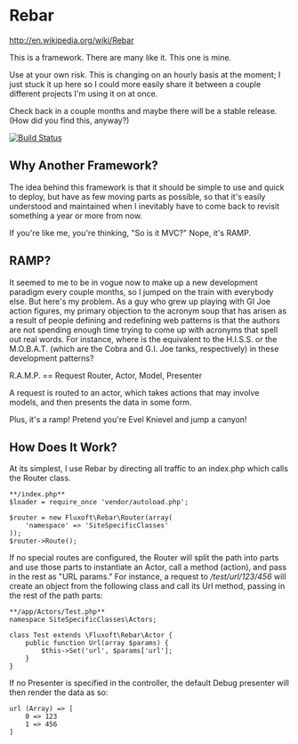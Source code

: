 Rebar
=====
http://en.wikipedia.org/wiki/Rebar

This is a framework. There are many like it. This one is mine.

Use at your own risk. This is changing on an hourly basis at the moment; I just stuck it up here so I could more easily
share it between a couple different projects I'm using it on at once.

Check back in a couple months and maybe there will be a stable release. (How did you find this, anyway?)

[![Build Status](https://travis-ci.org/fluxoft/rebar.svg?branch=master)](https://travis-ci.org/fluxoft/rebar)

Why Another Framework?
----------------------
The idea behind this framework is that it should be simple to use and quick to deploy, but have as few moving parts as
possible, so that it's easily understood and maintained when I inevitably have to come back to revisit something a year
or more from now.

If you're like me, you're thinking, "So is it MVC?" Nope, it's RAMP.

RAMP?
-----
It seemed to me to be in vogue now to make up a new development paradigm every couple months, so I jumped on the train
with everybody else. But here's my problem. As a guy who grew up playing with GI Joe action figures, my primary
objection to the acronym soup that has arisen as a result of people defining and redefining web patterns is that the
authors are not spending enough time trying to come up with acronyms that spell out real words. For instance, where is
the equivalent to the H.I.S.S. or the M.O.B.A.T. (which are the Cobra and G.I. Joe tanks, respectively) in these
development patterns?

R.A.M.P. == Request Router, Actor, Model, Presenter

A request is routed to an actor, which takes actions that may involve models, and then presents the data in some form.

Plus, it's a ramp! Pretend you're Evel Knievel and jump a canyon!

How Does It Work?
-----------------
At its simplest, I use Rebar by directing all traffic to an index.php which calls the Router class.

```
**/index.php**
$loader = require_once 'vendor/autoload.php';

$router = new Fluxoft\Rebar\Router(array(
	'namespace' => 'SiteSpecificClasses'
));
$router->Route();
```

If no special routes are configured, the Router will split the path into parts and use those parts to instantiate an
Actor, call a method (action), and pass in the rest as "URL params."  For instance, a request to _/test/url/123/456_
will create an object from the following class and call its Url method, passing in the rest of the path parts:

```
**/app/Actors/Test.php**
namespace SiteSpecificClasses\Actors;

class Test extends \Fluxoft\Rebar\Actor {
    public function Url(array $params) {
        $this->Set('url', $params['url'];
    }
}
```

If no Presenter is specified in the controller, the default Debug presenter will then render the data as so:

```
url (Array) => [
    0 => 123
    1 => 456
]
```
